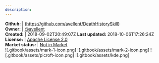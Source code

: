 ```yaml
---
description: 
---
```





**Github:** | (https://github.com/avellent/DeathHistorySkill)  
**Owner:** | [@avellent](https://github.com/avellent)  
**Created:** | 2018-09-02T20:49:07Z  **Last updated:** 2018-10-06T17:26:24Z  
**License:** | [Apache License 2.0](https://api.github.com/licenses/apache-2.0)  
**Market status:** | [Not in Market](https://market.mycroft.ai/skill/)  
 ![.gitbook/assets/mark-1-icon.png]  ![.gitbook/assets/mark-2-icon.png]  ![.gitbook/assets/picroft-icon.png]  ![.gitbook/assets/kde.png]  
